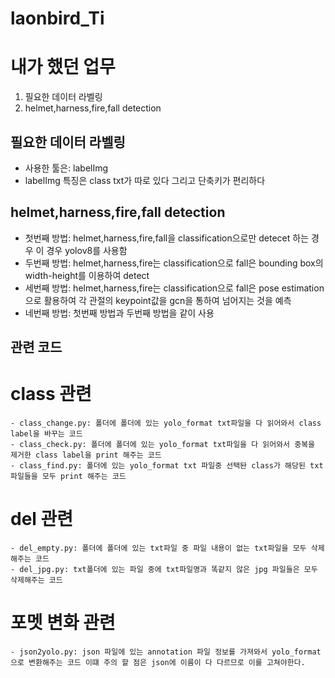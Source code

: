 # laonbird_Ti

# 내가 했던 업무
  1. 필요한 데이터 라벨링
  2. helmet,harness,fire,fall detection

## 필요한 데이터 라벨링
  - 사용한 툴은: labelImg
  - labelImg 특징은 class txt가 따로 있다 그리고 단축키가 편리하다
    
## helmet,harness,fire,fall detection
  - 첫번째 방법: helmet,harness,fire,fall을 classification으로만 detecet 하는 경우 이 경우 yolov8를 사용함
  - 두번째 방법: helmet,harness,fire는 classification으로 fall은 bounding box의 width-height를 이용하여 detect
  - 세번째 방법: helmet,harness,fire는 classification으로 fall은 pose estimation으로 활용하여 각 관절의 keypoint값을 gcn을 통하여 넘어지는 것을 예측
  - 네번째 방법: 첫번째 방법과 두번째 방법을 같이 사용

## 관련 코드 
  # class 관련
    - class_change.py: 폴더에 폴더에 있는 yolo_format txt파일을 다 읽어와서 class label을 바꾸는 코드
    - class_check.py: 폴더에 폴더에 있는 yolo_format txt파일을 다 읽어와서 중복을 제거한 class label을 print 해주는 코드
    - class_find.py: 폴더에 있는 yolo_format txt 파일중 선택돤 class가 해당된 txt파일들을 모두 print 해주는 코드

  # del 관련
    - del_empty.py: 폴더에 폴더에 있는 txt파일 중 파일 내용이 없는 txt파일을 모두 삭제해주는 코드
    - del_jpg.py: txt폴더에 있는 파일 중에 txt파일명과 똑같지 않은 jpg 파일들은 모두 삭제해주는 코드

  # 포멧 변화 관련
    - json2yolo.py: json 파일에 있는 annotation 파일 정보를 가져와서 yolo_format으로 변환해주는 코드 이떄 주의 할 점은 json에 이름이 다 다르므로 이를 고쳐야한다. 
